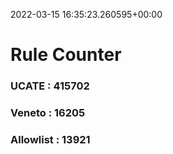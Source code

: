 2022-03-15 16:35:23.260595+00:00
# Rule Counter 
 ### UCATE : 415702

 ### Veneto : 16205

 ### Allowlist : 13921